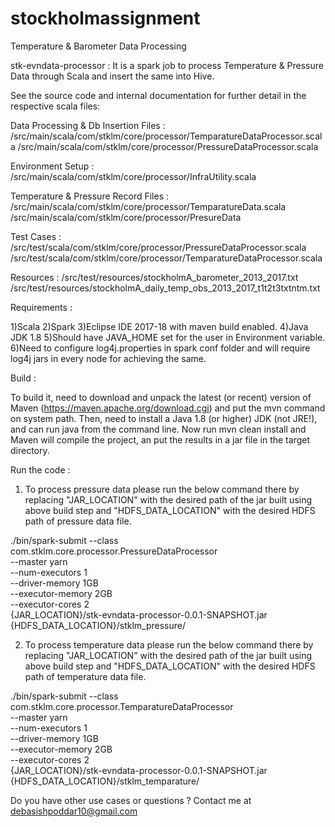 # stockholmassignment
Temperature &amp; Barometer Data Processing


stk-evndata-processor : It is a spark job to process Temperature & Pressure Data through Scala and insert the same into Hive.

See the source code and internal documentation for further detail in the respective scala files:

Data Processing & Db Insertion Files :
/src/main/scala/com/stklm/core/processor/TemparatureDataProcessor.scala
/src/main/scala/com/stklm/core/processor/PressureDataProcessor.scala

Environment Setup :
/src/main/scala/com/stklm/core/processor/InfraUtility.scala

Temperature & Pressure Record Files :
/src/main/scala/com/stklm/core/processor/TemparatureData.scala
/src/main/scala/com/stklm/core/processor/PresureData

Test Cases :
/src/test/scala/com/stklm/core/processor/PressureDataProcessor.scala
/src/test/scala/com/stklm/core/processor/TemparatureDataProcessor.scala

Resources :
/src/test/resources/stockholmA_barometer_2013_2017.txt
/src/test/resources/stockholmA_daily_temp_obs_2013_2017_t1t2t3txtntm.txt

Requirements :

1)Scala 
2)Spark 
3)Eclipse IDE 2017-18 with maven build enabled.
4)Java JDK 1.8
5)Should have JAVA_HOME set for the user in Environment variable.
6)Need to configure log4j.properties in spark conf folder and will require log4j jars in every node for achieving the same.


Build :

To build it, need to download and unpack the latest (or recent) version of Maven (https://maven.apache.org/download.cgi) and put the mvn command on system path. Then, need to install a Java 1.8 (or higher) JDK (not JRE!), and can run java from the command line. Now run mvn clean install and Maven will compile the project, an put the results in a jar file in the target directory.

Run the code :

1) To process pressure data please run the below command there by replacing "JAR_LOCATION" with the desired path of the jar built using above build step and "HDFS_DATA_LOCATION" with the desired HDFS path of pressure data file.

./bin/spark-submit --class com.stklm.core.processor.PressureDataProcessor \
    --master yarn \
    --num-executors 1 \
    --driver-memory 1GB \
    --executor-memory 2GB \
    --executor-cores 2 \
     {JAR_LOCATION}/stk-evndata-processor-0.0.1-SNAPSHOT.jar \
    {HDFS_DATA_LOCATION}/stklm_pressure/



2) To process temperature data please run the below command there by replacing "JAR_LOCATION" with the desired path of the jar built using above build step and "HDFS_DATA_LOCATION" with the desired HDFS path of temperature data file.

./bin/spark-submit --class com.stklm.core.processor.TemparatureDataProcessor \
    --master yarn \
    --num-executors 1 \
    --driver-memory 1GB \
    --executor-memory 2GB \
    --executor-cores 2 \
     {JAR_LOCATION}/stk-evndata-processor-0.0.1-SNAPSHOT.jar \
    {HDFS_DATA_LOCATION}/stklm_temparature/


Do you have other use cases or questions ?
Contact me at debasishpoddar10@gmail.com
